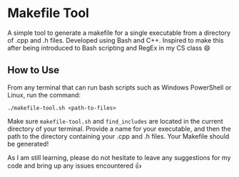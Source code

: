 # Makefile Tool
A simple tool to generate a makefile for a single executable from a directory of .cpp and .h files. Developed using Bash and C++. Inspired to make this after being introduced to Bash scripting and RegEx in my CS class :smile:

## How to Use
From any terminal that can run bash scripts such as Windows PowerShell or Linux, run the command:

```./makefile-tool.sh <path-to-files>```

Make sure ```makefile-tool.sh``` and ```find_includes``` are located in the current directory of your terminal.
Provide a name for your executable, and then the path to the directory containing your .cpp and .h files. Your Makefile should be generated!

As I am still learning, please do not hesitate to leave any suggestions for my code and bring up any issues encountered 👍



